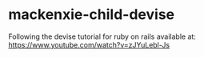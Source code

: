 # mackenxie-child-devise
Following the devise tutorial for ruby on rails available at: https://www.youtube.com/watch?v=zJYuLebl-Js
